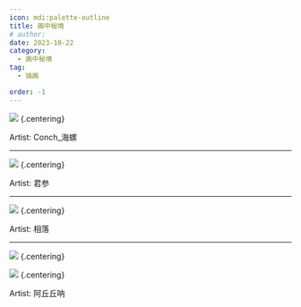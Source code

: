 ```yaml
---
icon: mdi:palette-outline
title: 画中秘境
# author: 
date: 2023-10-22
category:
  - 画中秘境
tag:
  - 插画

order: -1
---
```

<!-- more -->

![](./res/illustration/独立插（Conch_海螺）.webp) {.centering}

Artist: Conch_海螺

---

![](./res/illustration/独立插（君参）.webp) {.centering}

Artist: 君参

---

![](./res/illustration/血魔大君_独立插（相落）.webp) {.centering}

Artist: 相落

---

![](./res/illustration/阿丘丘呐_刺玫1.webp) {.centering}

![](./res/illustration/阿丘丘呐_刺玫2.webp) {.centering}

Artist: 阿丘丘呐
<FakeAds />